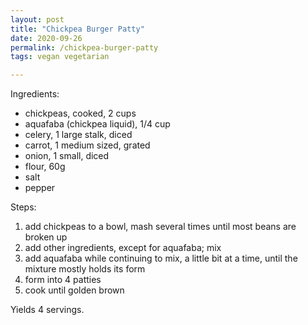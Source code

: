 ```yaml
---
layout: post
title: "Chickpea Burger Patty"
date: 2020-09-26
permalink: /chickpea-burger-patty
tags: vegan vegetarian

---
```


Ingredients:
  * chickpeas, cooked, 2 cups
  * aquafaba (chickpea liquid), 1/4 cup
  * celery, 1 large stalk, diced
  * carrot, 1 medium sized, grated
  * onion, 1 small, diced
  * flour, 60g
  * salt
  * pepper

Steps:
  1. add chickpeas to a bowl, mash several times until most beans are broken up
  1. add other ingredients, except for aquafaba; mix
  1. add aquafaba while continuing to mix, a little bit at a time, until the mixture mostly holds its form
  1. form into 4 patties
  1. cook until golden brown

Yields 4 servings.
